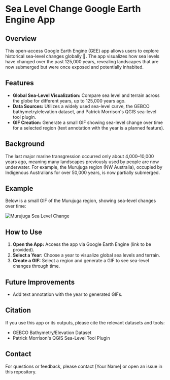 # Sea Level Change Google Earth Engine App

## Overview
This open-access Google Earth Engine (GEE) app allows users to explore historical sea-level changes globally 🌊. The app visualizes how sea levels have changed over the past 125,000 years, revealing landscapes that are now submerged but were once exposed and potentially inhabited.

## Features
- **Global Sea-Level Visualization:** Compare sea level and terrain across the globe for different years, up to 125,000 years ago.
- **Data Sources:** Utilizes a widely used sea-level curve, the GEBCO bathymetry/elevation dataset, and Patrick Morrison's QGIS sea-level tool plugin.
- **GIF Creation:** Generate a small GIF showing sea-level change over time for a selected region (text annotation with the year is a planned feature).

## Background
The last major marine transgression occurred only about 4,000–10,000 years ago, meaning many landscapes previously used by people are now underwater. For example, the Murujuga region (NW Australia), occupied by Indigenous Australians for over 50,000 years, is now partially submerged.

## Example
Below is a small GIF of the Murujuga region, showing sea-level changes over time:

![Murujuga Sea Level Change](path/to/your/gif.gif)

## How to Use
1. **Open the App:** Access the app via Google Earth Engine (link to be provided).
2. **Select a Year:** Choose a year to visualize global sea levels and terrain.
3. **Create a GIF:** Select a region and generate a GIF to see sea-level changes through time.

## Future Improvements
- Add text annotation with the year to generated GIFs.

## Citation
If you use this app or its outputs, please cite the relevant datasets and tools:
- GEBCO Bathymetry/Elevation Dataset
- Patrick Morrison's QGIS Sea-Level Tool Plugin

## Contact
For questions or feedback, please contact [Your Name] or open an issue in this repository.
